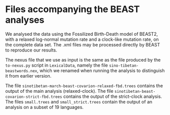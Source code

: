 # Files accompanying the BEAST analyses

We analysed the data using the Fossilized Birth-Death model of BEAST2, with a relaxed log-normal mutation rate and a clock-like mutation rate, on the complete data set. The .xml files may be processed directly by BEAST to reproduce our results.

The nexus file that we use as input is the same as the file produced by the `to-nexus.py` script in `LexicalData`, namely the file `sino-tibetan-beastwords.nex`, which we renamed when running the analysis to distinguish it from earlier version.

The file `sinotibetan-march-beast-covarion-relaxed-fbd.trees` contains the output of the main analysis (relaxed-clock). The file `sinotibetan-beast-covarion-strict-fbd.trees` contains the output of the strict-clock analysis. The files `small.trees` and `small_strict.trees` contain the output of an analysis on a subset of 19 languages.
